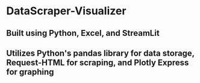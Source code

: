 # DataScraper-Visualizer
## Built using Python, Excel, and StreamLit
## Utilizes Python's pandas library for data storage, Request-HTML for scraping, and Plotly Express for graphing 
